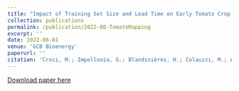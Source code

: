 ```yaml
---
title: "Impact of Training Set Size and Lead Time on Early Tomato Crop Mapping Accuracy"
collection: publications
permalink: /publication/2022-08-TomatoMapping
excerpt: ''
date: 2022-06-01
venue: 'GCB Bioenergy'
paperurl: ''
citation: 'Croci, M.; Impollonia, G.; Blandinières, H.; Colauzzi, M.; Amaducci, S. Impact of Training Set Size and Lead Time on Early Tomato Crop Mapping Accuracy. Remote Sens. 2022, 14, 4540. https://doi.org/10.3390/rs14184540'
---
```


[Download paper here](https://www.mdpi.com/2072-4292/14/18/4540)
